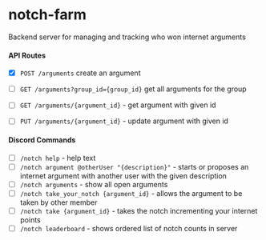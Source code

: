 # notch-farm
Backend server for managing and tracking who won internet arguments


#### API Routes
- [x] `POST /arguments` create an argument
- [ ] `GET /arguments?group_id={group_id}` get all arguments for the group
- [ ] `GET /arguments/{argument_id}` - get argument with given id
- [ ] `PUT /arguments/{argument_id}` - update argument with given id


#### Discord Commands
- [ ] `/notch help` - help text
- [ ] `/notch argument @otherUser "{description}"` - starts or proposes an internet argument with 
another user with the given description
- [ ] `/notch arguments` - show all open arguments
- [ ] `/notch take_your_notch {argument_id}` - allows the argument to be taken by other member
- [ ] `/notch take {argument_id}` - takes the notch incrementing your internet points
- [ ] `/notch leaderboard` - shows ordered list of notch counts in server